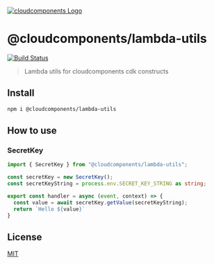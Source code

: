 [![cloudcomponents Logo](https://raw.githubusercontent.com/cloudcomponents/cdk-constructs/master/logo.png)](https://github.com/cloudcomponents/cdk-constructs)

# @cloudcomponents/lambda-utils 

[![Build Status](https://github.com/cloudcomponents/lambda-utils-nodejs/workflows/CI/badge.svg)](https://github.com/cloudcomponents/lambda-utils-nodejs/actions?query=workflow=CI)

> Lambda utils for cloudcomponents cdk constructs

## Install

```bash
npm i @cloudcomponents/lambda-utils
```

## How to use

### SecretKey
```typescript
import { SecretKey } from "@cloudcomponents/lambda-utils";

const secretKey = new SecretKey();
const secretKeyString = process.env.SECRET_KEY_STRING as string;

export const handler = async (event, context) => {
  const value = await secretKey.getValue(secretKeyString);
  return `Hello ${value}`
}

```

## License

[MIT](LICENSE)
